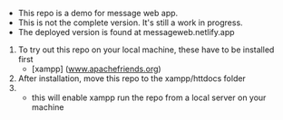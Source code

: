 
* This repo is a demo for message web app. 
* This is not the complete version. It's still a work in progress.
* The deployed version is found at messageweb.netlify.app
1. To try out this repo on your local machine, these have to be installed first
    - [xampp] (www.apachefriends.org)
2. After installation, move this repo to the xampp/httdocs folder 
3.   - this will enable xampp run the repo from a local server on your machine
